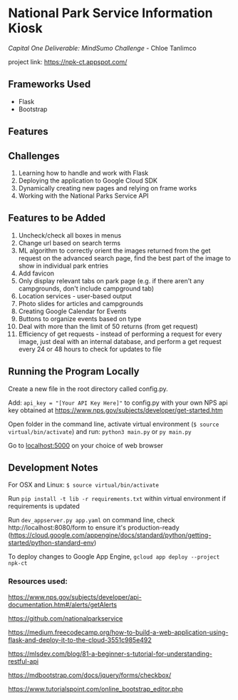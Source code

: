 # National Park Service Information Kiosk
*Capital One Deliverable: MindSumo Challenge* - Chloe Tanlimco

project link: https://npk-ct.appspot.com/

## Frameworks Used
- Flask
- Bootstrap

## Features


## Challenges
1. Learning how to handle and work with Flask
2. Deploying the application to Google Cloud SDK
3. Dynamically creating new pages and relying on frame works
4. Working with the National Parks Service API

## Features to be Added
1. Uncheck/check all boxes in menus
2. Change url based on search terms
3. ML algorithm to correctly orient the images returned from the get request on the advanced search page, find the best part of the image to show in individual park entries
4. Add favicon
5. Only display relevant tabs on park page (e.g. if there aren't any campgrounds, don't include campground tab)
6. Location services - user-based output
7. Photo slides for articles and campgrounds
8. Creating Google Calendar for Events
9. Buttons to organize events based on type
10. Deal with more than the limit of 50 returns (from get request)
11. Efficiency of get requests - instead of performing a request for every image, just deal with an internal database, and perform a get request every 24 or 48 hours to check for updates to file

## Running the Program Locally
Create a new file in the root directory called config.py.

Add: `api_key = "[Your API Key Here]"` to config.py with your own NPS api key obtained at https://www.nps.gov/subjects/developer/get-started.htm

Open folder in the command line, activate virtual environment (`$ source virtual/bin/activate`) and run: `python3 main.py` or `py main.py`

Go to <localhost:5000> on your choice of web browser

## Development Notes
For OSX and Linux: `$ source virtual/bin/activate`

Run `pip install -t lib -r requirements.txt` within virtual environment if requirements is updated

Run `dev_appserver.py app.yaml` on command line, check http://localhost:8080/form to ensure it's production-ready
(https://cloud.google.com/appengine/docs/standard/python/getting-started/python-standard-env)

To deploy changes to Google App Engine, `gcloud app deploy --project npk-ct` 

### Resources used: 
https://www.nps.gov/subjects/developer/api-documentation.htm#/alerts/getAlerts

https://github.com/nationalparkservice

https://medium.freecodecamp.org/how-to-build-a-web-application-using-flask-and-deploy-it-to-the-cloud-3551c985e492

https://mlsdev.com/blog/81-a-beginner-s-tutorial-for-understanding-restful-api

https://mdbootstrap.com/docs/jquery/forms/checkbox/

https://www.tutorialspoint.com/online_bootstrap_editor.php
